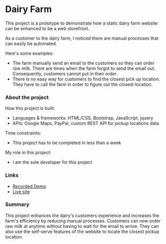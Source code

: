 # Dairy Farm

This project is a prototype to demonstrate how a static dairy farm website can be enhanced to be a web storefront.

As a customer to the dairy farm, I noticed there are manual processes that can easily be automated.

Here's some examples:
* The farm manually send an email to the customers so they can order raw milk. There are times when the farm forgot to send the email out. Consequently, customers cannot put in their order.
* There is no easy way for customers to find the closest pick up location. They have to call the farm in order to figure out the closest location.

### About the project

How this project is built:
* Languages & frameworks: HTML/CSS, Bootstrap, JavaScript, jquery
* APIs: Google Maps, PayPal, custom REST API for pickup locations data

Time constraints:
* This project has to be completed in less than a week

My role in this project:
* I am the sole developer for this project

### Links

* [Recorded Demo](https://youtu.be/0cU9AeH2Zgo)
* [Live site](http://mydairy.surge.sh/)

### Summary

This project enhances the dairy's customers experience and increases the farm's efficiency by reducing manual processes. Customers can now order raw milk at anytime without having to wait for the email to arrive. They can also use the self-serve features of the website to locate the closest pickup location.
